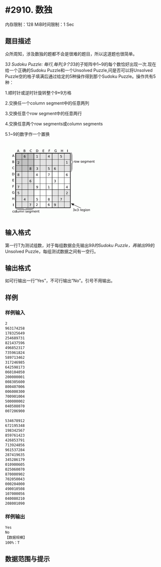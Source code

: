 # #2910. 数独

内存限制：128 MiB时间限制：1 Sec

## 题目描述

众所周知，涉及数独的题都不会是很难的题目，所以这道题也很简单。

3*3 Sudoku Puzzle: 每行,每列,9个3*3的子矩阵中1~9的每个数恰好出现一次.现在给一个正确的Sudoku Puzzle和一个Unsolved Puzzle,问是否可以将Unsolved Puzzle空的格子填满后通过给定的5种操作得到那个Sudoku Puzzle。操作共有5种：

1.顺时针或逆时针旋转整个9*9方格

2.交换任一个column segment中的任意两列

3.交换任意个row segment中的任意两行

4.交换任意两个row segments或column segments

5.1~9的数字作一个置换

![](upload/201212/11.jpg)

## 输入格式

                                                                          

第一行T为测试组数，对于每组数据会先输出9*9的Sudoku Puzzle，再输出9*9的Unsolved Puzzle，每组测试数据之间有一空行。

## 输出格式

 

如可行输出一行&ldquo;Yes&rdquo;，不可行输出&ldquo;No&rdquo;。引号不用输出。

## 样例

### 样例输入

    
    2
    963174258
    178325649
    254689731
    821437596
    496852317
    735961824
    589713462
    317246985
    642598173
    060104050
    200000001
    008305600
    800407006
    006000300
    700901004
    500000002
    040508070
    007206900
     
    534678912
    672195348
    198342567
    859761423
    426853791
    713924856
    961537284
    287419635
    345286179
    010900605
    025060070
    870000902
    702050043
    000204000
    490010508
    107000056
    040080210
    208001090
    
    

### 样例输出

    
    Yes
    No
    【数据规模】
    100%：T
    

## 数据范围与提示
